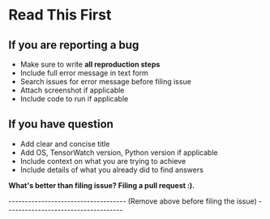 # Read This First

## If you are reporting a bug
* Make sure to write **all reproduction steps**
* Include full error message in text form
* Search issues for error message before filing issue
* Attach screenshot if applicable
* Include code to run if applicable

## If you have question
* Add clear and concise title
* Add OS, TensorWatch version, Python version if applicable
* Include context on what you are trying to achieve
* Include details of what you already did to find answers

**What's better than filing issue? Filing a pull request :).**

------------------------------------ (Remove above before filing the issue) ------------------------------------
